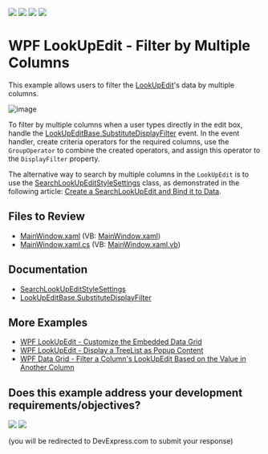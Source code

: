 <!-- default badges list -->
![](https://img.shields.io/endpoint?url=https://codecentral.devexpress.com/api/v1/VersionRange/128644788/24.2.1%2B)
[![](https://img.shields.io/badge/Open_in_DevExpress_Support_Center-FF7200?style=flat-square&logo=DevExpress&logoColor=white)](https://supportcenter.devexpress.com/ticket/details/E5210)
[![](https://img.shields.io/badge/📖_How_to_use_DevExpress_Examples-e9f6fc?style=flat-square)](https://docs.devexpress.com/GeneralInformation/403183)
[![](https://img.shields.io/badge/💬_Leave_Feedback-feecdd?style=flat-square)](#does-this-example-address-your-development-requirementsobjectives)
<!-- default badges end -->

# WPF LookUpEdit - Filter by Multiple Columns

This example allows users to filter the [LookUpEdit](https://docs.devexpress.com/WPF/DevExpress.Xpf.Grid.LookUp.LookUpEdit)'s data by multiple columns.

![image](https://user-images.githubusercontent.com/65009440/221863952-78bcfa6f-f926-433a-9833-c98050403a27.png)

To filter by multiple columns when a user types directly in the edit box, handle the [LookUpEditBase.SubstituteDisplayFilter](https://docs.devexpress.com/WPF/DevExpress.Xpf.Editors.LookUpEditBase.SubstituteDisplayFilter) event. In the event handler, create criteria operators for the required columns, use the `GroupOperator` to combine the created operators, and assign this operator to the `DisplayFilter` property.

The alternative way to search by multiple columns in the `LookUpEdit` is to use the [SearchLookUpEditStyleSettings](https://docs.devexpress.com/WPF/DevExpress.Xpf.Grid.LookUp.SearchLookUpEditStyleSettings) class, as demonstrated in the following article: [Create a SearchLookUpEdit and Bind it to Data](https://docs.devexpress.com/wpf/10748/controls-and-libraries/data-editors/getting-started/how-to-create-a-searchlookupedit-and-bind-it-to-data).

## Files to Review

* [MainWindow.xaml](./CS/MainWindow.xaml) (VB: [MainWindow.xaml](./VB/MainWindow.xaml))
* [MainWindow.xaml.cs](./CS/MainWindow.xaml.cs) (VB: [MainWindow.xaml.vb](./VB/MainWindow.xaml.vb))

## Documentation

* [SearchLookUpEditStyleSettings](https://docs.devexpress.com/WPF/DevExpress.Xpf.Grid.LookUp.SearchLookUpEditStyleSettings)
* [LookUpEditBase.SubstituteDisplayFilter](https://docs.devexpress.com/WPF/DevExpress.Xpf.Editors.LookUpEditBase.SubstituteDisplayFilter)

## More Examples

* [WPF LookUpEdit - Customize the Embedded Data Grid](https://github.com/DevExpress-Examples/wpf-lookupedit-customize-the-embedded-data-grid)
* [WPF LookUpEdit - Display a TreeList as Popup Content](https://github.com/DevExpress-Examples/wpf-lookupedit-display-treelist-as-popup-content)
* [WPF Data Grid - Filter a Column's LookUpEdit Based on the Value in Another Column](https://github.com/DevExpress-Examples/wpf-data-grid-filter-column-lookupedit-based-on-value-in-another-column)
<!-- feedback -->
## Does this example address your development requirements/objectives?

[<img src="https://www.devexpress.com/support/examples/i/yes-button.svg"/>](https://www.devexpress.com/support/examples/survey.xml?utm_source=github&utm_campaign=wpf-lookupedit-filter-by-multiple-columns&~~~was_helpful=yes) [<img src="https://www.devexpress.com/support/examples/i/no-button.svg"/>](https://www.devexpress.com/support/examples/survey.xml?utm_source=github&utm_campaign=wpf-lookupedit-filter-by-multiple-columns&~~~was_helpful=no)

(you will be redirected to DevExpress.com to submit your response)
<!-- feedback end -->
